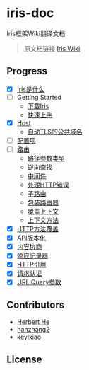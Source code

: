 # iris-doc

Iris框架Wiki翻译文档

> 原文档链接 [Iris Wiki](https://github.com/kataras/iris/wiki)

## Progress

- [x] [Iris是什么](/WhatIsIris.md)
- [ ] Getting Started
  - [下载Iris](/GettingStarted/InstallingIris.md)
  - [快速上手](/GettingStarted/QuickStart.md)
- [x] [Host](/Host/README.md)
  - [自动TLS的公共域名](/Host/AutomaticPublicDomainWithTLS.md)
- [ ] [配置项](/Configuration.md)
- [ ] [路由](/Routing/README.md)
  - [路径参数类型](/Routing/PathParamterTypes.md)
  - [逆向查找](/Routing/ReverseLookups.md)
  - [中间件](/Routing/Middleware.md)
  - [处理HTTP错误](/Routing/HandleHTTPErrors.md)
  - [子路由](/Routing/Subdomains.md)
  - [包装路由器](/Routing/WrapTheRouter.md)
  - [覆盖上下文](/Routing/OverrideContext.md)
  - [上下文方法](/Routing/ContextMethods.md)
- [x] [HTTP方法覆盖](/HTTPMethodOverride.md)
- [x] [API版本化](/APIVersioning.md)
- [x] [内容协商](/ContentNegotiation.md)
- [x] [响应记录器](/ResponseRecorder.md)
- [x] [HTTP引用](/HTTPReferrer.md)
- [x] [请求认证](/RequestAuthentication.md)
- [x] [URL Query参数](/URLQueryParameters.md)

## Contributors

- [Herbert He](https://github.com/HerbertHe)
- [hanzhang2](https://github.com/hanzhang2)
- [keylxiao](https://github.com/keylxiao)

## License
